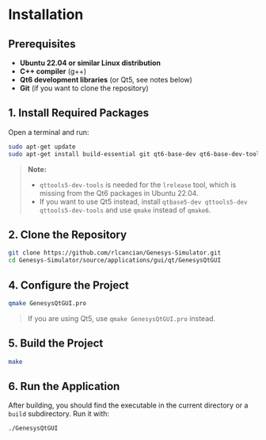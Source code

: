 # Installation

## Prerequisites

- **Ubuntu 22.04 or similar Linux distribution**
- **C++ compiler** (g++)
- **Qt6 development libraries** (or Qt5, see notes below)
- **Git** (if you want to clone the repository)

## 1. Install Required Packages

Open a terminal and run:

```bash
sudo apt-get update
sudo apt-get install build-essential git qt6-base-dev qt6-base-dev-tools qt6-tools-dev qt6-tools-dev-tools qttools5-dev-tools
```

> **Note:**  
> - `qttools5-dev-tools` is needed for the `lrelease` tool, which is missing from the Qt6 packages in Ubuntu 22.04.
> - If you want to use Qt5 instead, install `qtbase5-dev qttools5-dev qttools5-dev-tools` and use `qmake` instead of `qmake6`.

## 2. Clone the Repository

```bash
git clone https://github.com/rlcancian/Genesys-Simulator.git
cd Genesys-Simulator/source/applications/gui/qt/GenesysQtGUI
```

## 4. Configure the Project

```bash
qmake GenesysQtGUI.pro
```
> If you are using Qt5, use `qmake GenesysQtGUI.pro` instead.

## 5. Build the Project

```bash
make
```

## 6. Run the Application

After building, you should find the executable in the current directory or a `build` subdirectory. Run it with:

```bash
./GenesysQtGUI
```
